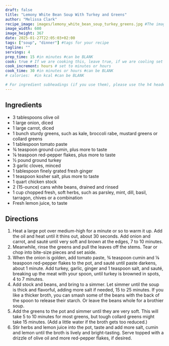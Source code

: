 ```yaml
---
draft: false
title: "Lemony White Bean Soup With Turkey and Greens"
author: "Melissa Clark"
recipe_image: images/lemony_white_bean_soup_turkey_greens.jpg #The image for your recipe
image_width: 600
image_height: 367
date: 2025-01-27T22:05:03+02:00
tags: ["soup", "dinner"] #tags for your recipe
tagline: ""
servings: 4
prep_time: 15 #in minutes #can be BLANK
cook: true # If we are cooking this, leave true, if we are cooling set to false
cook_increment: hours # set to minutes or hours
cook_time: 30 #in minutes or hours #can be BLANK
# calories:  #in kcal #can be BLANK

# For ingredient subheadings (if you use them), please use the h4 header.  For print view I have those elements targeted
---
```



## Ingredients

- 3 tablespoons olive oil
- 1 large onion, diced
- 1 large carrot, diced
- 1 bunch sturdy greens, such as kale, broccoli rabe, mustard greens or collard greens
- 1 tablespoon tomato paste
- ¾ teaspoon ground cumin, plus more to taste
- ⅛ teaspoon red-pepper flakes, plus more to taste
- ½ pound ground turkey
- 3 garlic cloves, minced
- 1 tablespoon finely grated fresh ginger
- 1 teaspoon kosher salt, plus more to taste
- 1 quart chicken stock
- 2 (15-ounce) cans white beans, drained and rinsed
- 1 cup chopped fresh, soft herbs, such as parsley, mint, dill, basil, tarragon, chives or a combination
- Fresh lemon juice, to taste

## Directions

1. Heat a large pot over medium-high for a minute or so to warm it up. Add the oil and heat until it thins out, about 30 seconds. Add onion and carrot, and sauté until very soft and brown at the edges, 7 to 10 minutes.
2. Meanwhile, rinse the greens and pull the leaves off the stems. Tear or chop into bite-size pieces and set aside.
3. When the onion is golden, add tomato paste, ¾ teaspoon cumin and ⅛ teaspoon red-pepper flakes to the pot, and sauté until paste darkens, about 1 minute. Add turkey, garlic, ginger and 1 teaspoon salt, and sauté, breaking up the meat with your spoon, until turkey is browned in spots, 4 to 7 minutes.
4. Add stock and beans, and bring to a simmer. Let simmer until the soup is thick and flavorful, adding more salt if needed, 15 to 25 minutes. If you like a thicker broth, you can smash some of the beans with the back of the spoon to release their starch. Or leave the beans whole for a brothier soup.
5. Add the greens to the pot and simmer until they are very soft. This will take 5 to 10 minutes for most greens, but tough collard greens might take 15 minutes. (Add a little water if the broth gets too reduced.)
6. Stir herbs and lemon juice into the pot, taste and add more salt, cumin and lemon until the broth is lively and bright-tasting. Serve topped with a drizzle of olive oil and more red-pepper flakes, if desired.